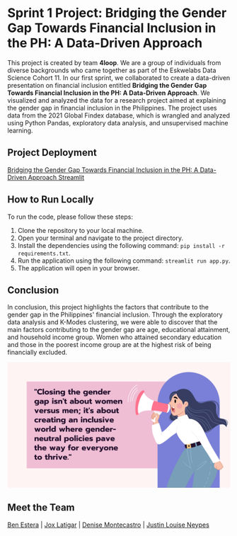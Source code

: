 # Sprint 1 Project: Bridging the Gender Gap Towards Financial Inclusion in the PH: A Data-Driven Approach
This project is created by team **4loop**. We are a group of individuals from diverse backgrounds who came together as part of the Eskwelabs Data Science Cohort 11. In our first sprint, we collaborated to create a data-driven presentation on financial inclusion entitled **Bridging the Gender Gap Towards Financial Inclusion in the PH: A Data-Driven Approach**. We visualized and analyzed the data for a research project aimed at explaining the gender gap in financial inclusion in the Philippines. The project uses data from the 2021 Global Findex database, which is wrangled and analyzed using Python Pandas, exploratory data analysis, and unsupervised machine learning.

## Project Deployment
[Bridging the Gender Gap Towards Financial Inclusion in the PH: A Data-Driven Approach Streamlit](https://jlrn-rph-eskwelabs-sprint-1-financial-inclusion-app-vtti85.streamlit.app/)

## How to Run Locally
To run the code, please follow these steps:

1. Clone the repository to your local machine.
2. Open your terminal and navigate to the project directory.
3. Install the dependencies using the following command: `pip install -r requirements.txt`.
4. Run the application using the following command: `streamlit run app.py`.
5. The application will open in your browser.

## Conclusion
In conclusion, this project highlights the factors that contribute to the gender gap in the Philippines' financial inclusion. Through the exploratory data analysis and K-Modes clustering, we were able to discover that the main factors contributing to the gender gap are age, educational attainment, and household income group. Women who attained secondary education and those in the poorest income group are at the highest risk of being financially excluded.

![Gender Gap vs Financial Inclusion Message](https://github.com/jlrn-rph/eskwelabs-sprint-1-financial-inclusion/blob/main/assets/message.png)

## Meet the Team
[Ben Estera](https://www.linkedin.com/in/benestera/) | [Jox Latigar](https://www.linkedin.com/in/jokkaz-latigar-7bbb07190/) | [Denise Montecastro](https://www.linkedin.com/in/denise-montecastro-573b34a2/) | [Justin Louise Neypes](https://www.linkedin.com/in/jlrnrph/)

